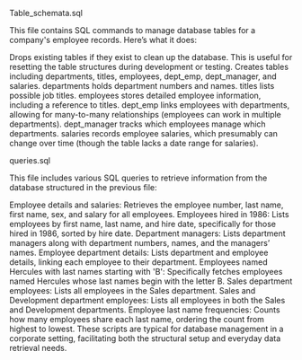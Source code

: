 Table_schemata.sql

This file contains SQL commands to manage database tables for a company's employee records. Here’s what it does:

Drops existing tables if they exist to clean up the database. This is useful for resetting the table structures during development or testing.
Creates tables including departments, titles, employees, dept_emp, dept_manager, and salaries.
departments holds department numbers and names.
titles lists possible job titles.
employees stores detailed employee information, including a reference to titles.
dept_emp links employees with departments, allowing for many-to-many relationships (employees can work in multiple departments).
dept_manager tracks which employees manage which departments.
salaries records employee salaries, which presumably can change over time (though the table lacks a date range for salaries).


queries.sql

This file includes various SQL queries to retrieve information from the database structured in the previous file:

Employee details and salaries: Retrieves the employee number, last name, first name, sex, and salary for all employees.
Employees hired in 1986: Lists employees by first name, last name, and hire date, specifically for those hired in 1986, sorted by hire date.
Department managers: Lists department managers along with department numbers, names, and the managers’ names.
Employee department details: Lists department and employee details, linking each employee to their department.
Employees named Hercules with last names starting with 'B': Specifically fetches employees named Hercules whose last names begin with the letter B.
Sales department employees: Lists all employees in the Sales department.
Sales and Development department employees: Lists all employees in both the Sales and Development departments.
Employee last name frequencies: Counts how many employees share each last name, ordering the count from highest to lowest.
These scripts are typical for database management in a corporate setting, facilitating both the structural setup and everyday data retrieval needs.
